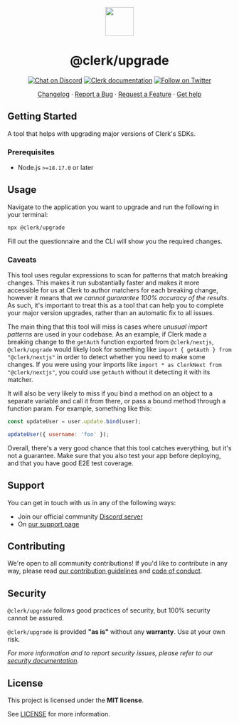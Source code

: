 <p align="center">
  <a href="https://clerk.com?utm_source=github&utm_medium=clerk_upgrade" target="_blank" rel="noopener noreferrer">
    <picture>
      <source media="(prefers-color-scheme: dark)" srcset="https://images.clerk.com/static/logo-dark-mode-400x400.png">
      <img src="https://images.clerk.com/static/logo-light-mode-400x400.png" height="64">
    </picture>
  </a>
  <br />
  <h1 align="center">@clerk/upgrade</h1>
</p>

<div align="center">

[![Chat on Discord](https://img.shields.io/discord/856971667393609759.svg?logo=discord)](https://clerk.com/discord)
[![Clerk documentation](https://img.shields.io/badge/documentation-clerk-green.svg)](https://clerk.com/docs?utm_source=github&utm_medium=clerk_upgrade)
[![Follow on Twitter](https://img.shields.io/twitter/follow/ClerkDev?style=social)](https://twitter.com/intent/follow?screen_name=ClerkDev)

[Changelog](https://github.com/clerk/javascript/blob/main/packages/upgrade/CHANGELOG.md)
·
[Report a Bug](https://github.com/clerk/javascript/issues/new?assignees=&labels=needs-triage&projects=&template=BUG_REPORT.yml)
·
[Request a Feature](https://feedback.clerk.com/roadmap)
·
[Get help](https://clerk.com/contact/support?utm_source=github&utm_medium=clerk_upgrade)

</div>

## Getting Started

A tool that helps with upgrading major versions of Clerk's SDKs.

### Prerequisites

- Node.js `>=18.17.0` or later

## Usage

Navigate to the application you want to upgrade and run the following in your terminal:

```sh
npx @clerk/upgrade
```

Fill out the questionnaire and the CLI will show you the required changes.

### Caveats

This tool uses regular expressions to scan for patterns that match breaking changes. This makes it run substantially faster and makes it more accessible for us at Clerk to author matchers for each breaking change, however it means that _we cannot gurarantee 100% accuracy of the results_. As such, it's important to treat this as a tool that can help you to complete your major version upgrades, rather than an automatic fix to all issues.

The main thing that this tool will miss is cases where _unusual import patterns_ are used in your codebase. As an example, if Clerk made a breaking change to the `getAuth` function exported from `@clerk/nextjs`, `@clerk/upgrade` would likely look for something like `import { getAuth } from "@clerk/nextjs"` in order to detect whether you need to make some changes. If you were using your imports like `import * as ClerkNext from "@clerk/nextjs"`, you could use `getAuth` without it detecting it with its matcher.

It will also be very likely to miss if you bind a method on an object to a separate variable and call it from there, or pass a bound method through a function param. For example, something like this:

```js
const updateUser = user.update.bind(user);

updateUser({ username: 'foo' });
```

Overall, there's a very good chance that this tool catches everything, but it's not a guarantee. Make sure that you also test your app before deploying, and that you have good E2E test coverage.

## Support

You can get in touch with us in any of the following ways:

- Join our official community [Discord server](https://clerk.com/discord)
- On [our support page](https://clerk.com/contact/support?utm_source=github&utm_medium=clerk_upgrade)

## Contributing

We're open to all community contributions! If you'd like to contribute in any way, please read [our contribution guidelines](https://github.com/clerk/javascript/blob/main/docs/CONTRIBUTING.md) and [code of conduct](https://github.com/clerk/javascript/blob/main/docs/CODE_OF_CONDUCT.md).

## Security

`@clerk/upgrade` follows good practices of security, but 100% security cannot be assured.

`@clerk/upgrade` is provided **"as is"** without any **warranty**. Use at your own risk.

_For more information and to report security issues, please refer to our [security documentation](https://github.com/clerk/javascript/blob/main/docs/SECURITY.md)._

## License

This project is licensed under the **MIT license**.

See [LICENSE](https://github.com/clerk/javascript/blob/main/packages/upgrade/LICENSE) for more information.
